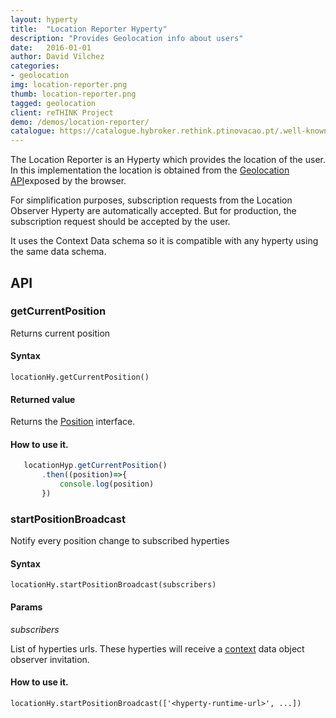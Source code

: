 ```yaml
---
layout: hyperty
title:  "Location Reporter Hyperty"
description: "Provides Geolocation info about users"
date:   2016-01-01
author: David Vilchez
categories:
- geolocation
img: location-reporter.png
thumb: location-reporter.png
tagged: geolocation
client: reTHINK Project
demo: /demos/location-reporter/
catalogue: https://catalogue.hybroker.rethink.ptinovacao.pt/.well-known/hyperty/LocationReporter
---
```



The Location Reporter is an Hyperty which provides the location of the user. In this implementation the location is obtained from the [Geolocation API](https://dev.w3.org/geo/api/spec-source.html)exposed by the browser.

For simplification purposes, subscription requests from the Location Observer Hyperty are automatically accepted. But for production, the subscription request should be accepted by the user.

It uses the Context Data schema so it is compatible with any hyperty using the same data schema.

## API

### getCurrentPosition

Returns current position

#### Syntax

   `locationHy.getCurrentPosition()`

#### Returned value

Returns the [Position](https://developer.mozilla.org/en-US/docs/Web/API/Position) interface.

#### How to use it.

```javascript
   locationHyp.getCurrentPosition()
       .then((position)=>{
           console.log(position)
       })
```

### startPositionBroadcast

Notify every position change to subscribed hyperties

#### Syntax

   `locationHy.startPositionBroadcast(subscribers)`

#### Params

*subscribers*

List of hyperties urls. These hyperties will receive a [context](../../specs/datamodel/data-objects/context/) data object observer invitation.

#### How to use it.

   `locationHy.startPositionBroadcast(['<hyperty-runtime-url>', ...])`
